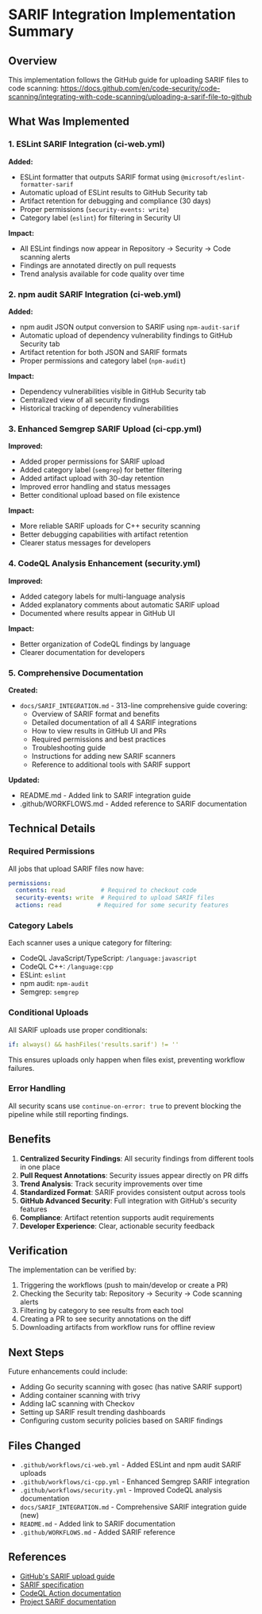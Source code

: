 # SARIF Integration Implementation Summary

## Overview

This implementation follows the GitHub guide for uploading SARIF files to code scanning: https://docs.github.com/en/code-security/code-scanning/integrating-with-code-scanning/uploading-a-sarif-file-to-github

## What Was Implemented

### 1. ESLint SARIF Integration (ci-web.yml)

**Added:**
- ESLint formatter that outputs SARIF format using `@microsoft/eslint-formatter-sarif`
- Automatic upload of ESLint results to GitHub Security tab
- Artifact retention for debugging and compliance (30 days)
- Proper permissions (`security-events: write`)
- Category label (`eslint`) for filtering in Security UI

**Impact:**
- All ESLint findings now appear in Repository → Security → Code scanning alerts
- Findings are annotated directly on pull requests
- Trend analysis available for code quality over time

### 2. npm audit SARIF Integration (ci-web.yml)

**Added:**
- npm audit JSON output conversion to SARIF using `npm-audit-sarif`
- Automatic upload of dependency vulnerability findings to GitHub Security tab
- Artifact retention for both JSON and SARIF formats
- Proper permissions and category label (`npm-audit`)

**Impact:**
- Dependency vulnerabilities visible in GitHub Security tab
- Centralized view of all security findings
- Historical tracking of dependency vulnerabilities

### 3. Enhanced Semgrep SARIF Upload (ci-cpp.yml)

**Improved:**
- Added proper permissions for SARIF upload
- Added category label (`semgrep`) for better filtering
- Added artifact upload with 30-day retention
- Improved error handling and status messages
- Better conditional upload based on file existence

**Impact:**
- More reliable SARIF uploads for C++ security scanning
- Better debugging capabilities with artifact retention
- Clearer status messages for developers

### 4. CodeQL Analysis Enhancement (security.yml)

**Improved:**
- Added category labels for multi-language analysis
- Added explanatory comments about automatic SARIF upload
- Documented where results appear in GitHub UI

**Impact:**
- Better organization of CodeQL findings by language
- Clearer documentation for developers

### 5. Comprehensive Documentation

**Created:**
- `docs/SARIF_INTEGRATION.md` - 313-line comprehensive guide covering:
  - Overview of SARIF format and benefits
  - Detailed documentation of all 4 SARIF integrations
  - How to view results in GitHub UI and PRs
  - Required permissions and best practices
  - Troubleshooting guide
  - Instructions for adding new SARIF scanners
  - Reference to additional tools with SARIF support

**Updated:**
- README.md - Added link to SARIF integration guide
- .github/WORKFLOWS.md - Added reference to SARIF documentation

## Technical Details

### Required Permissions

All jobs that upload SARIF files now have:
```yaml
permissions:
  contents: read          # Required to checkout code
  security-events: write  # Required to upload SARIF files
  actions: read          # Required for some security features
```

### Category Labels

Each scanner uses a unique category for filtering:
- CodeQL JavaScript/TypeScript: `/language:javascript`
- CodeQL C++: `/language:cpp`
- ESLint: `eslint`
- npm audit: `npm-audit`
- Semgrep: `semgrep`

### Conditional Uploads

All SARIF uploads use proper conditionals:
```yaml
if: always() && hashFiles('results.sarif') != ''
```

This ensures uploads only happen when files exist, preventing workflow failures.

### Error Handling

All security scans use `continue-on-error: true` to prevent blocking the pipeline while still reporting findings.

## Benefits

1. **Centralized Security Findings**: All security findings from different tools in one place
2. **Pull Request Annotations**: Security issues appear directly on PR diffs
3. **Trend Analysis**: Track security improvements over time
4. **Standardized Format**: SARIF provides consistent output across tools
5. **GitHub Advanced Security**: Full integration with GitHub's security features
6. **Compliance**: Artifact retention supports audit requirements
7. **Developer Experience**: Clear, actionable security feedback

## Verification

The implementation can be verified by:

1. Triggering the workflows (push to main/develop or create a PR)
2. Checking the Security tab: Repository → Security → Code scanning alerts
3. Filtering by category to see results from each tool
4. Creating a PR to see security annotations on the diff
5. Downloading artifacts from workflow runs for offline review

## Next Steps

Future enhancements could include:
- Adding Go security scanning with gosec (has native SARIF support)
- Adding container scanning with trivy
- Adding IaC scanning with Checkov
- Setting up SARIF result trending dashboards
- Configuring custom security policies based on SARIF findings

## Files Changed

- `.github/workflows/ci-web.yml` - Added ESLint and npm audit SARIF uploads
- `.github/workflows/ci-cpp.yml` - Enhanced Semgrep SARIF integration
- `.github/workflows/security.yml` - Improved CodeQL analysis documentation
- `docs/SARIF_INTEGRATION.md` - Comprehensive SARIF integration guide (new)
- `README.md` - Added link to SARIF documentation
- `.github/WORKFLOWS.md` - Added SARIF reference

## References

- [GitHub's SARIF upload guide](https://docs.github.com/en/code-security/code-scanning/integrating-with-code-scanning/uploading-a-sarif-file-to-github)
- [SARIF specification](https://docs.oasis-open.org/sarif/sarif/v2.1.0/sarif-v2.1.0.html)
- [CodeQL Action documentation](https://github.com/github/codeql-action)
- [Project SARIF documentation](docs/SARIF_INTEGRATION.md)

